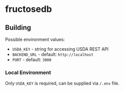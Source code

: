 # fructosedb

## Building

Possible environment values:

- `USDA_KEY` - string for accessing USDA REST API
- `BACKEND_URL` - default: `http://localhost`
- `PORT` - default: `3000`

### Local Environment

Only `USDA_KEY` is required, can be supplied via `/.env` file.

